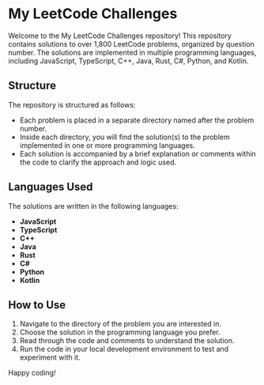 # My LeetCode Challenges

Welcome to the My LeetCode Challenges repository! This repository contains solutions to over 1,800 LeetCode problems, organized by question number. The solutions are implemented in multiple programming languages, including JavaScript, TypeScript, C++, Java, Rust, C#, Python, and Kotlin.

## Structure

The repository is structured as follows:

- Each problem is placed in a separate directory named after the problem number.
- Inside each directory, you will find the solution(s) to the problem implemented in one or more programming languages.
- Each solution is accompanied by a brief explanation or comments within the code to clarify the approach and logic used.

## Languages Used

The solutions are written in the following languages:

- **JavaScript**
- **TypeScript**
- **C++**
- **Java**
- **Rust**
- **C#**
- **Python**
- **Kotlin**

## How to Use

1. Navigate to the directory of the problem you are interested in.
2. Choose the solution in the programming language you prefer.
3. Read through the code and comments to understand the solution.
4. Run the code in your local development environment to test and experiment with it.

Happy coding!
